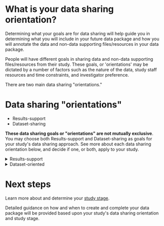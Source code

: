 # What is your data sharing orientation?

Determining what your goals are for data sharing will help guide you in determining what you will include in your future data package and how you will annotate the data and non-data supporting files/resources in your data package.

People will have different goals in sharing data and non-data supporting files/resources from their study. These goals, or 'orientations' may be dictated by a number of factors such as the nature of the data, study staff resources and time constraints, and investigator preference.

There are two main data sharing "orientations."

# Data sharing "orientations"
* Results-support
* Dataset-sharing

**These data sharing goals or "orientations" are not mutually exclusive**. You may choose both Results-support and Dataset-sharing as goals for your study's data sharing approach. See more about each data sharing orientation below, and decide if one, or both, apply to your study.

<details>

<summary>Results-support</summary>
    
Select this data sharing orientation if you are primarily interested in sharing the data that supports results you have or will publish in a manuscript(s). 

<br> <br>
        <b>Example</b><br>
        
        You are early on in your study, just starting to collect data and perform some initial analysis. Your data processing steps are complex and reasonable people might take a different approach at any particular data processing stage (e.g. different filtering threshold, different normalization procedure, different software implementation of an algorithm or modeling approach). You know that you would like to make sure that readers of the manuscript you will eventually publish can replicate your pre-proccessing steps and potentially access the raw data and pre-processing code/instructions/protocol so that they may modify one or more of the pre-processing steps and examine how that changes results published in your manuscript, and/or so that they may more easily compare the results from your study to results from their own studies (in which they use a slightly different pre-processing approach). 
         

<br> <br>
        <b>Example</b><br>
        
        Your study is complete, and you have very limited time or resources budgeted for data sharing. You have published a manuscript on your results or are in the process of submitting one. You want to fulfill the minimum data sharing requirements, so you will only share the data required to reproduce the manuscript results.
         

</details>

<details>
<summary> Dataset-oriented</summary>
    
    Select this data sharing orientation if you are primarily interested in sharing a specific set of data or as much data as possible so that other researchers can get additional value from them, such as conducting additional research and analyes beyond the original study's focus.
    <br> <br>
        <b>Example</b><br>
       Your study is collecting RNA expression data. You are only focusing on a small subset of the collected data for your study, but you would like to be able to share as much of this data as possible so that other investigators can comb through the rich data for other analyses and insight.

</details>

# Next steps

Learn more about and determine your [study stage](study-stage.md). 

Detailed guidance on how and when to create and complete your data package will be provided based upon your study's data sharing orientation and study stage. 